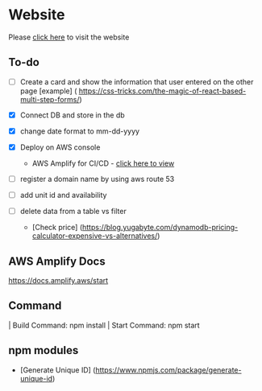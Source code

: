 # Website

Please [click here](https://dev.d2tq286k5x0hys.amplifyapp.com) to visit the website

## To-do

- [ ] Create a card and show the information that user entered on the other page [example] ( https://css-tricks.com/the-magic-of-react-based-multi-step-forms/)

- [x] Connect DB and store in the db

- [x] change date format to mm-dd-yyyy

- [x] Deploy on AWS console

  - AWS Amplify for CI/CD - [click here to view](https://main.d1x6fronyrj8ey.amplifyapp.com/)

- [ ] register a domain name by using aws route 53

- [ ] add unit id and availability

- [ ] delete data from a table vs filter
  - [Check price] (https://blog.yugabyte.com/dynamodb-pricing-calculator-expensive-vs-alternatives/)

## AWS Amplify Docs

https://docs.amplify.aws/start

## Command

| Build Command: npm install
| Start Command: npm start

## npm modules

- [Generate Unique ID] (https://www.npmjs.com/package/generate-unique-id)
